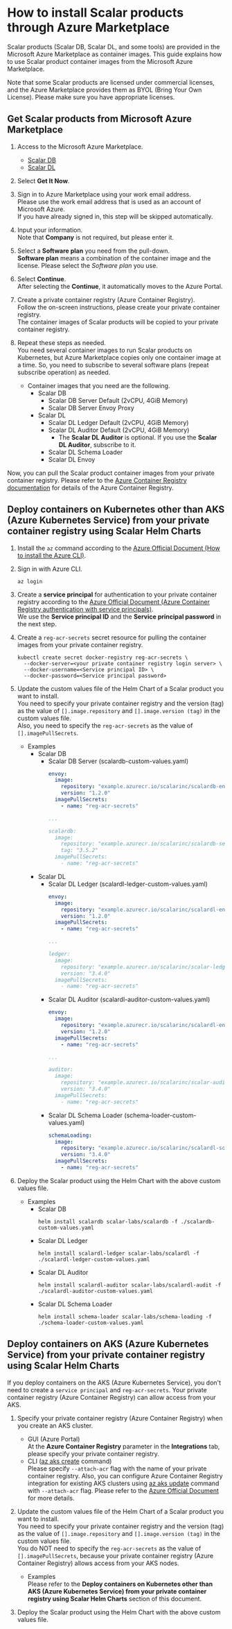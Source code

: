 # How to install Scalar products through Azure Marketplace

Scalar products (Scalar DB, Scalar DL, and some tools) are provided in the Microsoft Azure Marketplace as container images. This guide explains how to use Scalar product container images from the Microsoft Azure Marketplace.

Note that some Scalar products are licensed under commercial licenses, and the Azure Marketplace provides them as BYOL (Bring Your Own License). Please make sure you have appropriate licenses.

## Get Scalar products from Microsoft Azure Marketplace

1. Access to the Microsoft Azure Marketplace.
   * [Scalar DB](https://azuremarketplace.microsoft.com/en/marketplace/apps/scalarinc.scalardb)
   * [Scalar DL](https://azuremarketplace.microsoft.com/en/marketplace/apps/scalarinc.scalardl)

1. Select **Get It Now**.

1. Sign in to Azure Marketplace using your work email address.  
   Please use the work email address that is used as an account of Microsoft Azure.  
   If you have already signed in, this step will be skipped automatically.

1. Input your information.  
Note that **Company** is not required, but please enter it.

1. Select a **Software plan** you need from the pull-down.  
   **Software plan** means a combination of the container image and the license. Please select the *Software plan* you use.

1. Select **Continue**.  
   After selecting the **Continue**, it automatically moves to the Azure Portal.

1. Create a private container registry (Azure Container Registry).  
   Follow the on-screen instructions, please create your private container registry.  
   The container images of Scalar products will be copied to your private container registry.

1. Repeat these steps as needed.  
   You need several container images to run Scalar products on Kubernetes, but Azure Marketplace copies only one container image at a time. So, you need to subscribe to several software plans (repeat subscribe operation) as needed.
   * Container images that you need are the following.
        * Scalar DB
            * Scalar DB Server Default (2vCPU, 4GiB Memory)
            * Scalar DB Server Envoy Proxy
        * Scalar DL
            * Scalar DL Ledger Default (2vCPU, 4GiB Memory)
            * Scalar DL Auditor Default (2vCPU, 4GiB Memory)
                * The **Scalar DL Auditor** is optional. If you use the **Scalar DL Auditor**, subscribe to it.
            * Scalar DL Schema Loader
            * Scalar DL Envoy

Now, you can pull the Scalar product container images from your private container registry.
Please refer to the [Azure Container Registry documentation](https://docs.microsoft.com/en-us/azure/container-registry/) for details of the Azure Container Registry.

## Deploy containers on Kubernetes other than AKS (Azure Kubernetes Service) from your private container registry using Scalar Helm Charts

1. Install the `az` command according to the [Azure Official Document (How to install the Azure CLI)](https://docs.microsoft.com/en-us/cli/azure/install-azure-cli).

1. Sign in with Azure CLI.
   ```console
   az login
   ```

1. Create a **service principal** for authentication to your private container registry according to the [Azure Official Document (Azure Container Registry authentication with service principals)](https://docs.microsoft.com/en-us/azure/container-registry/container-registry-auth-service-principal).  
   We use the **Service principal ID** and the **Service principal password** in the next step.

1. Create a `reg-acr-secrets` secret resource for pulling the container images from your private container registry.
   ```console
   kubectl create secret docker-registry reg-acr-secrets \
     --docker-server=<your private container registry login server> \
     --docker-username=<Service principal ID> \
     --docker-password=<Service principal password>
   ```

1. Update the custom values file of the Helm Chart of a Scalar product you want to install.  
   You need to specify your private container registry and the version (tag) as the value of `[].image.repository` and `[].image.version (tag)` in the custom values file.  
   Also, you need to specify the `reg-acr-secrets` as the value of `[].imagePullSecrets`.
   * Examples
       * Scalar DB
           * Scalar DB Server (scalardb-custom-values.yaml)
             ```yaml
             envoy:
               image:
                 repository: "example.azurecr.io/scalarinc/scalardb-envoy"
                 version: "1.2.0"
               imagePullSecrets:
                 - name: "reg-acr-secrets"
             
             ...
             
             scalardb:
               image:
                 repository: "example.azurecr.io/scalarinc/scalardb-server"
                 tag: "3.5.2"
               imagePullSecrets:
                 - name: "reg-acr-secrets"
             ```
       * Scalar DL
           * Scalar DL Ledger (scalardl-ledger-custom-values.yaml)
             ```yaml
             envoy:
               image:
                 repository: "example.azurecr.io/scalarinc/scalardl-envoy"
                 version: "1.2.0"
               imagePullSecrets:
                 - name: "reg-acr-secrets"

             ...
             
             ledger:
               image:
                 repository: "example.azurecr.io/scalarinc/scalar-ledger"
                 version: "3.4.0"
               imagePullSecrets:
                 - name: "reg-acr-secrets"
             ```
           * Scalar DL Auditor (scalardl-auditor-custom-values.yaml)
             ```yaml
             envoy:
               image:
                 repository: "example.azurecr.io/scalarinc/scalardl-envoy"
                 version: "1.2.0"
               imagePullSecrets:
                 - name: "reg-acr-secrets"
             
             ...
             
             auditor:
               image:
                 repository: "example.azurecr.io/scalarinc/scalar-auditor"
                 version: "3.4.0"
               imagePullSecrets:
                 - name: "reg-acr-secrets"
             ```
           * Scalar DL Schema Loader (schema-loader-custom-values.yaml)
             ```yaml
             schemaLoading:
               image:
                 repository: "example.azurecr.io/scalarinc/scalardl-schema-loader"
                 version: "3.4.0"
               imagePullSecrets:
                 - name: "reg-acr-secrets"
             ```

1. Deploy the Scalar product using the Helm Chart with the above custom values file.
   * Examples
       * Scalar DB
         ```console
         helm install scalardb scalar-labs/scalardb -f ./scalardb-custom-values.yaml
         ```
       * Scalar DL Ledger
         ```console
         helm install scalardl-ledger scalar-labs/scalardl -f ./scalardl-ledger-custom-values.yaml
         ```
       * Scalar DL Auditor
         ```console
         helm install scalardl-auditor scalar-labs/scalardl-audit -f ./scalardl-auditor-custom-values.yaml
         ```
       * Scalar DL Schema Loader
         ```console
         helm install schema-loader scalar-labs/schema-loading -f ./schema-loader-custom-values.yaml
         ```

## Deploy containers on AKS (Azure Kubernetes Service) from your private container registry using Scalar Helm Charts

If you deploy containers on the AKS (Azure Kubernetes Service), you don't need to create a `service principal` and `reg-acr-secrets`. Your private container registry (Azure Container Registry) can allow access from your AKS.

1. Specify your private container registry (Azure Container Registry) when you create an AKS cluster.
   * GUI (Azure Portal)  
     At the **Azure Container Registry** parameter in the **Integrations** tab, please specify your private container registry.
   * CLI ([az aks create](https://docs.microsoft.com/en-us/cli/azure/aks?view=azure-cli-latest#az-aks-create) command)  
     Please specify `--attach-acr` flag with the name of your private container registry. Also, you can configure Azure Container Registry integration for existing AKS clusters using [az aks update](https://docs.microsoft.com/en-us/cli/azure/aks?view=azure-cli-latest#az-aks-update) command with `--attach-acr` flag. Please refer to the [Azure Official Document](https://docs.microsoft.com/en-us/azure/aks/cluster-container-registry-integration) for more details.

1. Update the custom values file of the Helm Chart of a Scalar product you want to install.  
   You need to specify your private container registry and the version (tag) as the value of `[].image.repository` and `[].image.version (tag)` in the custom values file.  
   You do NOT need to specify the `reg-acr-secrets` as the value of `[].imagePullSecrets`, because your private container registry (Azure Container Registry) allows access from your AKS nodes.
   * Examples  
     Please refer to the **Deploy containers on Kubernetes other than AKS (Azure Kubernetes Service) from your private container registry using Scalar Helm Charts** section of this document.

1. Deploy the Scalar product using the Helm Chart with the above custom values file.
